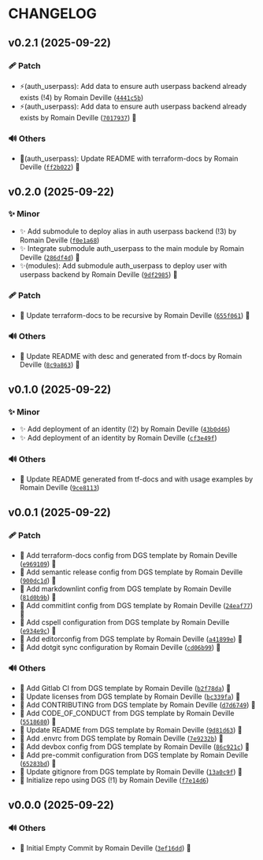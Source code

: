 <!-- markdownlint-disable-file -->
# CHANGELOG

## v0.2.1 (2025-09-22)

### 🩹 Patch

  * ⚡️(auth_userpass): Add data to ensure auth userpass backend already exists (!4) by Romain Deville ([`4441c5b`](https://framagit.org/rdeville-public/opentofu/openbao-identity/-/commit/4441c5ba2e0cf30f34193e6d051c2577934115db))
  * ⚡️(auth_userpass): Add data to ensure auth userpass backend already exists by Romain Deville ([`7017937`](https://framagit.org/rdeville-public/opentofu/openbao-identity/-/commit/7017937320736eba85f6bbdda651939f3aefa449)) 🔏

### 🔊 Others

  * 📝(auth_userpass): Update README with terraform-docs by Romain Deville ([`ff2b022`](https://framagit.org/rdeville-public/opentofu/openbao-identity/-/commit/ff2b022adc1b59ab75fe31e549ca26945416a692)) 🔏

## v0.2.0 (2025-09-22)

### ✨ Minor

  * ✨ Add submodule to deploy alias in auth userpass backend (!3) by Romain Deville ([`f0e1a68`](https://framagit.org/rdeville-public/opentofu/openbao-identity/-/commit/f0e1a6873f15158fcb78e59d084a1918af995437))
  * ✨ Integrate submodule auth_userpass to the main module by Romain Deville ([`286df4d`](https://framagit.org/rdeville-public/opentofu/openbao-identity/-/commit/286df4d0986c77be3eba1ab2b67f127c417b9e65)) 🔏
  * ✨(modules): Add submodule auth_userpass to deploy user with userpass backend by Romain Deville ([`9df2985`](https://framagit.org/rdeville-public/opentofu/openbao-identity/-/commit/9df2985c4730c93d806e390404053ebddcb957e0)) 🔏

### 🩹 Patch

  * 🔧 Update terraform-docs to be recursive by Romain Deville ([`655f061`](https://framagit.org/rdeville-public/opentofu/openbao-identity/-/commit/655f0619b6d499ee59645bfcdb9485855d8284c1)) 🔏

### 🔊 Others

  * 📝 Update README with desc and generated from tf-docs by Romain Deville ([`8c9a863`](https://framagit.org/rdeville-public/opentofu/openbao-identity/-/commit/8c9a863455e74571c7c52cbee100f5e4066eab41)) 🔏

## v0.1.0 (2025-09-22)

### ✨ Minor

  * ✨ Add deployment of an identity (!2) by Romain Deville ([`43b0d46`](https://framagit.org/rdeville-public/opentofu/openbao-identity/-/commit/43b0d46a09dd7f4819dfb5fef4372523a6603166))
  * ✨ Add deployment of an identity by Romain Deville ([`cf3e49f`](https://framagit.org/rdeville-public/opentofu/openbao-identity/-/commit/cf3e49f0cfa61a209472541998cadf2bff8f441b))

### 🔊 Others

  * 📝 Update README generated from tf-docs and with usage examples by Romain Deville ([`9ce8113`](https://framagit.org/rdeville-public/opentofu/openbao-identity/-/commit/9ce81139e2fb88c73512b8ceb5c7f36da7a6f876))

## v0.0.1 (2025-09-22)

### 🩹 Patch

  * 🔧 Add terraform-docs config from DGS template by Romain Deville ([`e969109`](https://framagit.org/rdeville-public/opentofu/openbao-identity/-/commit/e969109176f1421725066ce3036c734808a36ee5)) 🔏
  * 🔧 Add semantic release config from DGS template by Romain Deville ([`900dc1d`](https://framagit.org/rdeville-public/opentofu/openbao-identity/-/commit/900dc1d09b655c78a2d4310f4e91f6d3b355ae41)) 🔏
  * 🔧 Add markdownlint config from DGS template by Romain Deville ([`81d0b9b`](https://framagit.org/rdeville-public/opentofu/openbao-identity/-/commit/81d0b9bfc27e3fd34c206005d758df0075ccf65d)) 🔏
  * 🔧 Add commitlint config from DGS template by Romain Deville ([`24eaf77`](https://framagit.org/rdeville-public/opentofu/openbao-identity/-/commit/24eaf771df6909dd0e338c60ebce794d355a3c78)) 🔏
  * 🔧 Add cspell configuration from DGS template by Romain Deville ([`e934e9c`](https://framagit.org/rdeville-public/opentofu/openbao-identity/-/commit/e934e9c04ea2c225ce614622cfeca48a60aae63f)) 🔏
  * 🔧 Add editorconfig from DGS template by Romain Deville ([`a41899e`](https://framagit.org/rdeville-public/opentofu/openbao-identity/-/commit/a41899ed5276db57a2afde6ba5b8f274b3c6da98)) 🔏
  * 🔧 Add dotgit sync configuration by Romain Deville ([`cd06b99`](https://framagit.org/rdeville-public/opentofu/openbao-identity/-/commit/cd06b99814f2b4f71f95db04ab0b731403cbbced)) 🔏

### 🔊 Others

  * 👷 Add Gitlab CI from DGS template by Romain Deville ([`b2f78da`](https://framagit.org/rdeville-public/opentofu/openbao-identity/-/commit/b2f78daac41837e9454ac344ff316d7250b38ebe)) 🔏
  * 📄 Update licenses from DGS template by Romain Deville ([`bc339fa`](https://framagit.org/rdeville-public/opentofu/openbao-identity/-/commit/bc339faee79f4d4fdcfbcc70c5b648d6673873da)) 🔏
  * 📝 Add CONTRIBUTING from DGS template by Romain Deville ([`d7d6749`](https://framagit.org/rdeville-public/opentofu/openbao-identity/-/commit/d7d6749d47871945da751eb9fd870ce2395ee27f)) 🔏
  * 📝 Add CODE_OF_CONDUCT from DGS template by Romain Deville ([`5518680`](https://framagit.org/rdeville-public/opentofu/openbao-identity/-/commit/5518680685ee3add488bec4aa43086c87814cc4e)) 🔏
  * 📝 Update README from DGS template by Romain Deville ([`9d81d63`](https://framagit.org/rdeville-public/opentofu/openbao-identity/-/commit/9d81d63c8263b468b3ed9dd2644a4dfb7e4b4e48)) 🔏
  * 🔨 Add .envrc from DGS template by Romain Deville ([`7e9232b`](https://framagit.org/rdeville-public/opentofu/openbao-identity/-/commit/7e9232b27805bf048d7e08399520ec7ac8c1ef9b)) 🔏
  * 🔨 Add devbox config from DGS template by Romain Deville ([`86c921c`](https://framagit.org/rdeville-public/opentofu/openbao-identity/-/commit/86c921c12003999412e5269969b796357b0de9b9)) 🔏
  * 🔨 Add pre-commit configuration from DGS template by Romain Deville ([`65283bd`](https://framagit.org/rdeville-public/opentofu/openbao-identity/-/commit/65283bd9d545124feaa1342db96f220b3e86edab)) 🔏
  * 🙈 Update gitignore from DGS template by Romain Deville ([`13a0c9f`](https://framagit.org/rdeville-public/opentofu/openbao-identity/-/commit/13a0c9f3b05312e412f77e6df510dc75db734ad1)) 🔏
  * 🚀 Initialize repo using DGS (!1) by Romain Deville ([`f7e14d6`](https://framagit.org/rdeville-public/opentofu/openbao-identity/-/commit/f7e14d6b2a235ad1a56c992d2320ab3a1bb916f3))

## v0.0.0 (2025-09-22)

### 🔊 Others

  * 🎉 Initial Empty Commit by Romain Deville ([`3ef16dd`](https://framagit.org/rdeville-public/opentofu/openbao-identity/-/commit/3ef16ddd9eee501d9cc12a49499d6afa733a57a7)) 🔏
